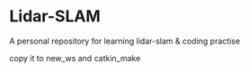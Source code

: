 # Lidar-SLAM
A personal repository for learning lidar-slam & coding practise

copy it to new_ws and catkin_make




